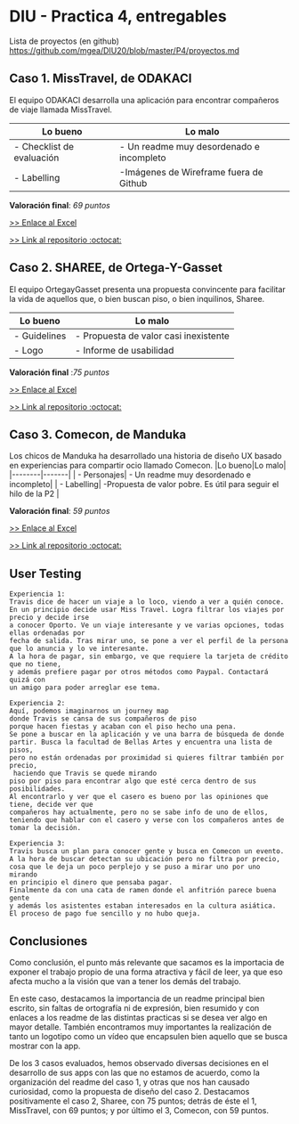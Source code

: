 # DIU - Practica 4, entregables

Lista de proyectos (en github) https://github.com/mgea/DIU20/blob/master/P4/proyectos.md


## Caso 1. MissTravel, de ODAKACI

El equipo ODAKACI desarrolla una aplicación para encontrar compañeros de viaje llamada MissTravel.

|Lo bueno|Lo malo|
|--------|-------|
| - Checklist de evaluación| - Un readme muy desordenado e incompleto|
| - Labelling| -Imágenes de Wireframe fuera de Github|
 **Valoración final**: *69 puntos*

[>> Enlace al Excel](https://github.com/IvanitiX/DIU20/blob/master/P4/DIU1.ODAKACI_review.xls)

[>> Link al repositorio :octocat:](https://github.com/cmartin-moreno/DIU20)

## Caso 2. SHAREE, de Ortega-Y-Gasset

El equipo OrtegayGasset presenta una propuesta convincente para facilitar la vida de aquellos que, o bien buscan piso, o bien inquilinos, Sharee. 

|Lo bueno|Lo malo|
|--------|-------|
| - Guidelines| - Propuesta de valor casi inexistente|
| - Logo| - Informe de usabilidad|

 **Valoración final** :*75 puntos*

[>> Enlace al Excel](https://github.com/IvanitiX/DIU20/blob/master/P4/DIU2.Ortega-Y-Gasset_review.xls)

[>> Link al repositorio :octocat:](https://github.com/romanlarrosa/DIU20)


## Caso 3. Comecon, de Manduka

Los chicos de Manduka ha desarrollado una historia de diseño UX basado en experiencias para compartir ocio llamado Comecon. 
|Lo bueno|Lo malo|
|--------|-------|
| - Personajes| - Un readme muy desordenado e incompleto|
| - Labelling| -Propuesta de valor pobre. Es útil para seguir el hilo de la P2 |

**Valoración final**: *59 puntos*


[>> Enlace al Excel](https://github.com/IvanitiX/DIU20/blob/master/P4/DIU3.Manduka_review.xlsx)

[>> Link al repositorio :octocat:](https://github.com/alexhzr/DIUManduka)

## User Testing

	Experiencia 1:
	Travis dice de hacer un viaje a lo loco, viendo a ver a quién conoce. 
	En un principio decide usar Miss Travel. Logra filtrar los viajes por precio y decide irse
	a conocer Oporto. Ve un viaje interesante y ve varias opciones, todas ellas ordenadas por
	fecha de salida. Tras mirar uno, se pone a ver el perfil de la persona
	que lo anuncia y lo ve interesante. 
	A la hora de pagar, sin embargo, ve que requiere la tarjeta de crédito que no tiene,
	y además prefiere pagar por otros métodos como Paypal. Contactará quizá con
	un amigo para poder arreglar ese tema.

	Experiencia 2:
	Aquí, podemos imaginarnos un journey map 
	donde Travis se cansa de sus compañeros de piso 
	porque hacen fiestas y acaban con el piso hecho una pena.
	Se pone a buscar en la aplicación y ve una barra de búsqueda de donde 
	partir. Busca la facultad de Bellas Artes y encuentra una lista de pisos,
	pero no están ordenadas por proximidad si quieres filtrar también por precio,
	 haciendo que Travis se quede mirando
	piso por piso para encontrar algo que esté cerca dentro de sus posibilidades.
	Al encontrarlo y ver que el casero es bueno por las opiniones que tiene, decide ver que
	compañeros hay actualmente, pero no se sabe info de uno de ellos,
	teniendo que hablar con el casero y verse con los compañeros antes de tomar la decisión.

	Experiencia 3:
	Travis busca un plan para conocer gente y busca en Comecon un evento.
	A la hora de buscar detectan su ubicación pero no filtra por precio,
	cosa que le deja un poco perplejo y se puso a mirar uno por uno mirando
	en principio el dinero que pensaba pagar.
	Finalmente da con una cata de ramen donde el anfitrión parece buena gente
	y además los asistentes estaban interesados en la cultura asiática.
	El proceso de pago fue sencillo y no hubo queja.


## Conclusiones
Como conclusión, el punto más relevante que sacamos es la importacia de exponer el trabajo propio de una forma atractiva y fácil de leer, ya que eso afecta mucho a la visión que van a tener los demás del trabajo. 

En este caso, destacamos la importancia de un readme principal bien escrito, sin faltas de ortografía ni de expresión, bien resumido y con enlaces a los readme de las distintas practicas si se desea ver algo en mayor detalle. También encontramos muy importantes la realización de tanto un logotipo como un vídeo que encapsulen bien aquello que se busca mostrar con la app.

De los 3 casos evaluados, hemos observado diversas decisiones en el desarrollo de sus apps con las que no estamos de acuerdo, como la organización del readme del caso 1, y otras que nos han causado curiosidad, como la propuesta de diseño del caso 2. Destacamos positivamente el caso 2, Sharee, con 75 puntos; detrás de éste el 1, MissTravel, con 69 puntos; y por último el 3, Comecon, con 59 puntos.
